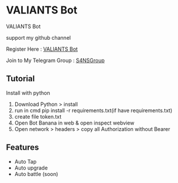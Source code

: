 # VALIANTS Bot
VALIANTS Bot 

support my github channel 

Register Here : [VALIANTS Bot](https://t.me/valiants_taptap_bot?start=b45f2cbc)

Join to My Telegram Group : [S4NSGroup](https://t.me/sansxgroup)


## Tutorial

Install with python

1. Download Python > install
2. run in cmd pip install -r requirements.txt(if have requirements.txt)
3. create file token.txt
4. Open Bot Banana in web & open inspect webview
5. Open network > headers > copy all Authorization without Bearer


## Features
- Auto Tap
- Auto upgrade
- Auto battle (soon)

